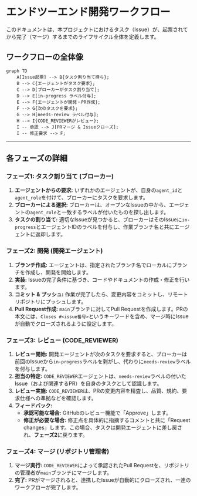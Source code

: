 # エンドツーエンド開発ワークフロー

このドキュメントは、本プロジェクトにおけるタスク（Issue）が、起票されてから完了（マージ）するまでのライフサイクル全体を定義します。

## ワークフローの全体像

```mermaid
graph TD
    A[Issue起票] --> B{タスク割り当て待ち};
    B --> C{エージェントがタスク要求};
    C --> D[ブローカーがタスク割り当て];
    D --> E[in-progress ラベル付与];
    E --> F{エージェントが開発・PR作成};
    F --> G{次のタスクを要求};
    G --> H[needs-review ラベル付与];
    H --> I{CODE_REVIEWERがレビュー};
    I -- 承認 --> J[PRマージ & Issueクローズ];
    I -- 修正要求 --> F;
```

---

## 各フェーズの詳細

### フェーズ1: タスク割り当て (ブローカー)

1.  **エージェントからの要求:** いずれかのエージェントが、自身の`agent_id`と`agent_role`を付けて、ブローカーにタスクを要求します。
2.  **ブローカーによる選択:** ブローカーは、オープンなIssueの中から、エージェントの`agent_role`と一致するラベルが付いたものを探し出します。
3.  **タスクの割り当て:** 適切なIssueが見つかると、ブローカーはそのIssueに`in-progress`とエージェントIDのラベルを付与し、作業ブランチ名と共にエージェントに返却します。

### フェーズ2: 開発 (開発エージェント)

1.  **ブランチ作成:** エージェントは、指定されたブランチ名でローカルにブランチを作成し、開発を開始します。
2.  **実装:** Issueの完了条件に基づき、コードやドキュメントの作成・修正を行います。
3.  **コミット & プッシュ:** 作業が完了したら、変更内容をコミットし、リモートリポジトリにプッシュします。
4.  **Pull Request作成:** `main`ブランチに対してPull Requestを作成します。PRの本文には、`Closes #<issue番号>`というキーワードを含め、マージ時にIssueが自動でクローズされるように設定します。

### フェーズ3: レビュー (CODE_REVIEWER)

1.  **レビュー開始:** 開発エージェントが次のタスクを要求すると、ブローカーは前回のIssueから`in-progress`ラベルを剥がし、代わりに`needs-review`ラベルを付与します。
2.  **担当の特定:** `CODE_REVIEWER`エージェントは、`needs-review`ラベルの付いたIssue（および関連するPR）を自身のタスクとして認識します。
3.  **レビュー実施:** `CODE_REVIEWER`は、PRの変更内容を精査し、品質、規約、要求仕様への準拠などを確認します。
4.  **フィードバック:**
    -   **承認可能な場合:** GitHubのレビュー機能で「Approve」します。
    -   **修正が必要な場合:** 修正点を具体的に指摘するコメントと共に「Request changes」します。この場合、タスクは開発エージェントに差し戻され、**フェーズ2**に戻ります。

### フェーズ4: マージ (リポジトリ管理者)

1.  **マージ実行:** `CODE_REVIEWER`によって承認されたPull Requestを、リポジトリの管理者が`main`ブランチにマージします。
2.  **完了:** PRがマージされると、連携したIssueが自動的にクローズされ、一連のワークフローが完了します。
